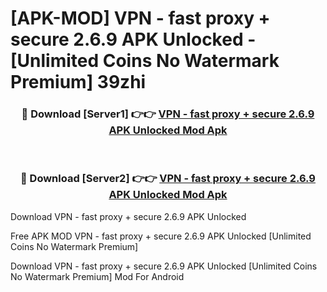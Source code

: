 # [APK-MOD] VPN - fast proxy + secure 2.6.9 APK Unlocked - [Unlimited Coins No Watermark Premium] 39zhi



<div align="center">
<h3>🔴 Download [Server1] 👉👉 <a href="https://momento.my/?title=VPN_-_fast_proxy_+_secure_2.6.9_APK_Unlocked">VPN - fast proxy + secure 2.6.9 APK Unlocked Mod Apk</a></h3><br>

<h3>🔴 Download [Server2] 👉👉 <a href="https://momento.my/?title=VPN_-_fast_proxy_+_secure_2.6.9_APK_Unlocked">VPN - fast proxy + secure 2.6.9 APK Unlocked Mod Apk</a></h3>
</div>



Download VPN - fast proxy + secure 2.6.9 APK Unlocked 

Free APK MOD VPN - fast proxy + secure 2.6.9 APK Unlocked [Unlimited Coins No Watermark Premium]

Download VPN - fast proxy + secure 2.6.9 APK Unlocked [Unlimited Coins No Watermark Premium] Mod For Android
